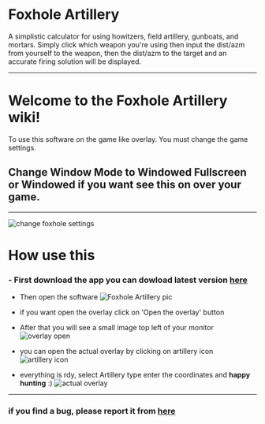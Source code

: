 # Foxhole Artillery
A simplistic calculator for using howitzers, field artillery, gunboats, and mortars. Simply click which weapon you're using then input the dist/azm from yourself to the weapon, then the dist/azm to the target and an accurate firing solution will be displayed.

***

# Welcome to the Foxhole Artillery wiki!
To use this software on the game like overlay.
You must change the game settings.

## Change Window Mode to **Windowed Fullscreen or Windowed** if you want see this on over your game.

***

![change foxhole settings](http://s5.picofile.com/file/8363465192/settingChange.PNG)

# How use this
### - First download the app you can dowload latest version [here](https://github.com/irxeniac/FoxholeArtillery-Windows/releases)
- Then open the software
![Foxhole Artillery pic](http://s4.picofile.com/file/8363465576/Software_pic.PNG)

- if you want open the overlay click on 'Open the overlay' button

- After that you will see a small image top left of your monitor 
![overlay open](http://s5.picofile.com/file/8363465934/overlay.PNG)

- you can open the actual overlay by clicking on artillery icon
![artillery icon](http://s3.picofile.com/file/8363466226/arty_Icon.PNG)

- everything is rdy, select Artillery type enter the coordinates and **happy hunting** :)
![actual overlay](http://s4.picofile.com/file/8363466426/actual_overlay.PNG)


***
### if you find a bug, please report it from [here](https://github.com/irxeniac/FoxholeArtillery-Windows/issues)
